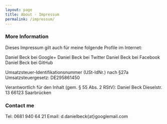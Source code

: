 ```yaml
---
layout: page
title: About - Impressum
permalink: /impressum/
---
```


### More Information
Dieses Impressum gilt auch für meine folgende Profile im Internet:

Daniel Beck bei Google+
Daniel Beck bei Twitter
Daniel Beck bei Facebook
Daniel Beck bei GitHub

Umsatzsteuer-Identifikationsnummer (USt-IdNr.) nach §27a Umsatzsteuergesetz: DE295861450

Verantwortlich für den Inhalt (gem. § 55 Abs. 2 RStV):
Daniel Beck
Dieselstr. 13
66123 Saarbrücken

### Contact me
Tel: 0681 940 64 21
Email: d.danielbeck{at}googlemail.com
